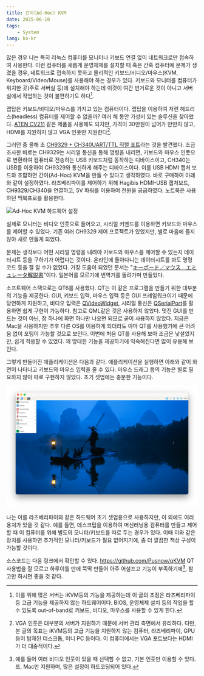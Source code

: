 ```yaml
---
title: 간이(Ad-Hoc) KVM
date: 2025-06-10
tags:
    - System
lang: ko-kr
---
```


많은 경우 나는 특히 리눅스 컴퓨터를 모니터나 키보드 연결 없이 네트워크로만 접속하여 사용한다.
이런 컴퓨터를 새롭게 운영체제를 설치할 때 혹은 간혹 컴퓨터에 문제가 생겼을 경우, 네트워크로 접속하지 못하고 물리적인 키보드/비디오/마우스(KVM, Keyboard/Video/Mouse)를 사용해야 하는 경우가 있다.
키보드와 모니터를 컴퓨터가 위치한 곳(주로 서버실 등)에 설치해야 하는데 이것이 여간 번거로운 것이 아니고 서버실에서 작업하는 것이 불편하기도 하다[^1].

랩탑은 키보드/비디오/마우스를 가지고 있는 컴퓨터이다.
랩탑을 이용하여 저런 헤드리스(headless) 컴퓨터를 제어할 수 없을까?
여러 해 동안 가성비 있는 솔루션을 찾아왔다.
[ATEN CV211](https://www.compuzone.co.kr/product/product_detail.htm?ProductNo=445542&BigDivNo=12&MediumDivNo=1059&DivNo=2188) 같은 제품을 사용해도 되지만, 가격이 30만원이 넘어가 만만치 않고, HDMI를 지원하지 않고 VGA 인풋만 지원한다[^2].

그러던 중 올해 초 [CH9329 + CH340UART/TTL 직렬 포트](https://ko.aliexpress.com/item/1005006347644715.html?spm=a2g0o.order_list.order_list_main.25.5bf5140f5KY2RA&gatewayAdapt=glo2kor)라는 것을 발견했다.
조금 조사한 바로는 CH9329는 시리얼 통신을 통해 명령을 내리면, 키보드와 마우스 인풋으로 변환하여 컴퓨터로 전송하는 USB 키보드처럼 동작하는 디바이스이고, CH340는 USB를 이용하여 CH9329와 통신하게 해주는 디바이스이다.
이를 USB HDMI 캡처 보드와 조합하면 간이(Ad-Hoc) KVM을 만들 수 있다고 생각하였다.
바로 구매하여 아래와 같이 설정하였다.
라즈베리파이를 제어하기 위해 Hagibis HDMI-USB 캡처보드, CH9329/CH340을 연결하고, 5V 파워를 이용하여 전원을 공급하였다. 노트북은 사용하던 맥북프로를 활용한다.

![Ad-Hoc KVM 하드웨어 설정](adhoc-kvm-hw.png)

실제로 모니터는 비디오 인풋으로 들어오고, 시리얼 커멘드를 이용하면 키보드와 마우스를 제어할 수 있었다.
기존 여러 CH9329 제어 프로젝트가 있었지만, 별로 마음에 들지 않아 새로 만들게 되었다.

문제는 생각보다 어떤 시리얼 명령을 내려야 키보드와 마우스를 제어할 수 있는지 데이터시트 등을 구하기가 어렵다는 것이다. 온라인에 돌아다니는 데이터시트를 봐도 명령 코드 등을 잘 알 수가 없었다.
가장 도움이 되었던 문서는 "[キーボード／マウス　エミュレータ解説書](https://www.marutsu.co.jp/contents/shop/marutsu/datasheet/minnanolab_MR-CH9329EMU.pdf?srsltid=AfmBOooYc1CNBHYp5Xt0iUY9PJ6Rln-fGeKx1THvc2E3h6xAjSrcIwOS)"이다.
일본어를 모르기에 번역기를 돌려가며 만들었다.

소프트웨어 스택으로는 QT6를 사용했다.
QT는 이 같은 프로그램을 만들기 위한 대부분의 기능을 제공한다.
GUI, 키보드 입력, 마우스 입력 등은 GUI 프레임워크이기 때문에 당연하게 지원하고, 비디오 입력은 [QVideoWidget](https://doc.qt.io/qt-6/qvideowidget.html), 시리얼 통신은 [QSerialPort](https://doc.qt.io/qt-6/qserialport.html)를 활용하면 쉽게 구현이 가능하다.
참고로 QML같은 것은 사용하지 않았다.
멋진 GUI를 만드는 것이 아닌, 창 하나에 화면 하나만 나오면 되므로 굳이 사용하지 않았다.
지금은 Mac을 사용하지만 추후 다른 OS를 이용하게 되더라도 아마 QT를 사용했기에 큰 어려움 없이 포팅이 가능할 것으로 보인다.
이번에 처음 QT를 사용해 보아 조금은 낯설었지만, 쉽게 적응할 수 있었다.
꽤 방대한 기능을 제공하기에 익숙해진다면 많이 유용해 보인다.

그렇게 만들어진 애플리케이션은 다음과 같다.
애플리케이션을 실행하면 아래와 같이 화면이 나타나고 키보드와 마우스 입력을 줄 수 있다.
마우스 드래그 등의 기능은 별로 필요하지 않아 따로 구현하지 않았다.
초기 셋업에는 충분한 기능이다.

![Ad-Hoc KVM 화면캡처](adhoc-kvm-screenshot.png)

나는 이를 라즈베리파이와 같은 하드웨어 초기 셋업용으로 사용하지만, 이 외에도 여러 용처가 있을 것 같다.
예를 들면, 데스크탑을 이용하여 머신러닝용 컴퓨터를 만들고 제어할 때 이 컴퓨터를 위해 별도의 모니터/키보드를 따로 두는 경우가 있다.
이때 이와 같은 장치를 사용하면 추가적인 모니터/키보드가 필요 없어지기에, 좀 더 깔끔한 책상 구성이 가능할 것이다.

소스코드는 다음 링크에서 확인할 수 있다. <https://github.com/Pusnow/qKVM>
QT 사용법을 잘 모르고 하루이틀 만에 뚝딱 만들어 아주 어설프고 기능이 부족하기에[^3], 참고만 하시면 좋을 것 같다.

[^1]: 이를 위해 많은 서버는 iKVM등의 기능을 제공하는데 이 글의 초점은 라즈베리파이 등 고급 기능을 제공하지 않는 하드웨어이다. BIOS, 운영체제 설치 등의 작업을 할 수 있도록 out-of-band로 키보드, 비디오, 마우스를 사용할 수 있게 한다.
[^2]: VGA 인풋은 대부분의 서버가 지원하기 때문에 서버 관리 측면에서 유리하다. 다만, 본 글의 목표는 iKVM등의 고급 기능을 지원하지 않는 컴퓨터, 라즈베리파이, GPU 등이 탑재된 데스크톱, 미니 PC 등이다. 이 컴퓨터에서는 VGA 포트보다는 HDMI가 더 대중적이다.
[^3]: 예를 들어 여러 비디오 인풋이 있을 때 선택할 수 없고, 기본 인풋만 이용할 수 있다. 또, Mac만 지원하며, 많은 설정이 하드코딩되어 있다.
